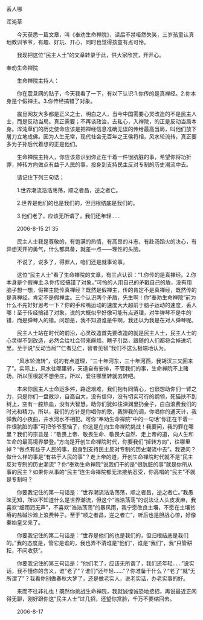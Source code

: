 丢人哪

浑沌草


　　今天获悉一篇文章，叫《奉劝生命禅院》，读后不禁哑然失笑，三岁孩童认真地教训爷爷，有趣、好玩、开心，同时也觉得孩童有点可怜。

　　我现把这位“民主人士”的文章转录于此，供大家欣赏，开开心。


奉劝生命禅院

　　生命禅院主持人：

　　你在震旦网的贴子，今天我看了一下，有以下认识:1.你传的是真禅经。2.你本身是个假禅主。3.你传经搞错了对象。

　　震旦网友大多都是正义之士，明白之人，当今中国需要心灵改造的不是民主人士，而是反动当局。真正需要；不再谈政治，去私心，入禅院，的正是反动当局本身。浑沌草们的历史使命应该是把禅经信息准确无误的传给最高当局，叫他们放下屠刀立地成佛。因为人生无常，现代社会无百年之王侯将相，风水轮流转，真正要多为子孙后代着想的正是他们。

　　生命禅院主持人，你应该意识到你正在干着一件很肮脏的事，希望你将功折罪，掉转方向做点有益于人民的事，投身到支持民主反对专制的历史潮流中去。

　　请记住下列三句话；

　　1.世界潮流浩浩荡荡，顺之者昌，逆之者亡。

　　2.世界是他们的也是我们的，但归根结底是我们的。

　　3.他们老了，应该无所谓了，我们还年轻……

　　2006-8-15 21:35


　　民主人士我是尊敬的，有饱满的热情，有高昂的斗志，有赴汤蹈火的决心，有异想天开的勇气，什么都具备，就差一点——理性的头脑。

　　不说了，说多了，得罪人，咱们还是就事论事。

　　这位“民主人士”看了生命禅院的文章，有三点认识：“1.你传的是真禅经。2.你本身是个假禅主.3.你传经搞错了对象。”可怜的人用自己的矛戳自己的盾，没有用脑子想一想，假禅主能传真禅经？既然是假禅主，传的肯定不是真禅经，既然传的是真禅经，肯定不是假禅主。三个认识两个矛盾，先生啊！你“奉劝生命禅院”前为什么不先好好思考一下？你的手和嘴运动的速度大大超前于脑子运动的速度，丢人哪！至于传经搞错了对象，说的大概似乎好像可能有点道理，对牛弹琴不是牛的错，而是弹琴人的错。问题是，我不知道谁是牛啊，我还以为我是在对人弹琴呢。

　　民主人士站在时代的前沿，心灵改造首先要改造的就是民主人士，民主人士的心灵得不到改造，必然会给社会带来麻烦。瞎子引路，跟随的人们都将会掉进坑里。至于说“反动当局”“仁者见仁，智者见智”我们不这么极端地认为。

　　“风水轮流转”，说的有点道理，“三十年河东，三十年河西，我胡汉三又回来了”。实际上，风水往哪里转，天道自有安排，不管我们的事，生命禅院不上赌场，所以压根就不想坐庄，所以，爱往哪里转就去转吧。

　　本来你民主人士命运多舛，路途艰难，我们抱有同情心，也很想助你们一臂之力，只是你们一盘散沙，自高自大，没有信仰，没有切实可行的纲领，死猫扶不到树上，空有一腔热血，没有大智慧。助你们犹如往深渊里扔金子，白白浪费我们的时光和精力。所以，我们的方针是你唱你的歌，我弹我的调，你唱你的通天计，我弹我的小夜曲，井水河水不相犯。可你“奉劝生命禅院”中的一句话“你正在干着一件很肮脏的事”可把爷爷惹恼了，你这是在向生命禅院挑战！我要问，我的罪在哪里？我们的宗旨是：“敬畏上帝、敬畏生命、敬畏大自然、走上帝的道，向人生和生命的最高境界攀登。”方向是开创生命禅院时代，你要我们“掉转方向”，往哪里掉？“做点有益于人民的事，投身到支持民主反对专制的历史潮流中去”。我要问？做什么样的事是“有益于人民的事”？走上帝的道，开创生命禅院时代就不是“民主反对专制的历史潮流”？你“奉劝生命禅院”说我们干的是“很肮脏的事”就是你所从事的民主？如果你从事的“民主”连生命禅院都无法接纳忍受，你高唱的“民主”不就是专制吗？

　　你要我记住的第一句话是：“世界潮流浩浩荡荡，顺之者昌，逆之者亡。”我愚昧无知，所以不知道什么是世界潮流，但这个“浩浩荡荡”的说法让人头皮发麻，我喜欢“细雨润无声”，不喜欢“浩浩荡荡”的暴风雨，我宁愿改良土壤，不愿在土壤贫瘠的盐碱沙滩上浪费种子。至于“顺之者昌，逆之者亡”，听后也是胆战心惊，好像秦始皇又来了。

　　你要我记住的第二句话是：“世界是他们的也是我们的，但归根结底是我们的。”我的态度是，管它是谁的，我也弄不清谁是“他们”，谁是“我们”，我“只管耕耘，不问收获”。

　　你要我记住的第三句话是：“他们老了，应该无所谓了，我们还年轻……”说实话，我不懂你的含义，谁“老了”？谁们“还年轻……”？你准备干什么？“老了”就“无所谓了”？我看你别做春秋大梦了，还是做老实人，说老实话，办老实事的好。

　　来而不往非礼也！既然你挑战生命禅院，我就诚惶诚恐地接招，再说最近正闲得无聊，刚好跟你这“民主人士”过几招，还望你赏脸，千万不要缩回去。

　　2006-8-17



